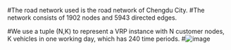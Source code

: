 
#The road network used is the road network of Chengdu City.
#The network consists of 1902 nodes and 5943 directed edges.

#We use a tuple (N,K) to represent a VRP instance with N customer nodes, K vehicles in one working day, which has 240 time periods.
#![image](https://github.com/user-attachments/assets/8294b21a-c862-4a93-8eee-1afaeb59d4c3)
